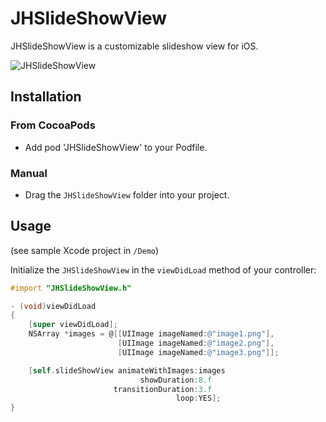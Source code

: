 # JHSlideShowView

JHSlideShowView is a customizable slideshow view for iOS.

![JHSlideShowView](https://dl.dropboxusercontent.com/u/2024214/slideshow_s.gif)

## Installation

### From CocoaPods
* Add pod 'JHSlideShowView' to your Podfile.

### Manual
* Drag the `JHSlideShowView` folder into your project.

## Usage

(see sample Xcode project in `/Demo`)

Initialize the `JHSlideShowView` in the `viewDidLoad` method of your controller:

```objective-c
#import "JHSlideShowView.h"

- (void)viewDidLoad
{
    [super viewDidLoad];
    NSArray *images = @[[UIImage imageNamed:@"image1.png"],
                        [UIImage imageNamed:@"image2.png"],
                        [UIImage imageNamed:@"image3.png"]];

    [self.slideShowView animateWithImages:images
                             showDuration:8.f
                       transitionDuration:3.f
                                     loop:YES];
}
```